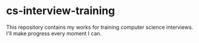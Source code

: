 # cs-interview-training
This repository contains my works for training computer science interviews.
I'll make progress every moment I can.